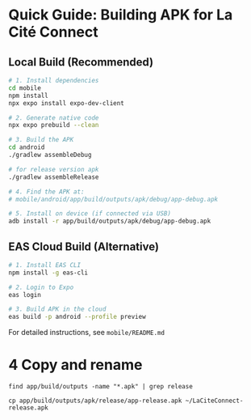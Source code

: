 # Quick Guide: Building APK for La Cité Connect

## Local Build (Recommended)

```bash
# 1. Install dependencies
cd mobile
npm install
npx expo install expo-dev-client

# 2. Generate native code
npx expo prebuild --clean

# 3. Build the APK
cd android
./gradlew assembleDebug

# for release version apk
./gradlew assembleRelease

# 4. Find the APK at:
# mobile/android/app/build/outputs/apk/debug/app-debug.apk

# 5. Install on device (if connected via USB)
adb install -r app/build/outputs/apk/debug/app-debug.apk
```

## EAS Cloud Build (Alternative)

```bash
# 1. Install EAS CLI
npm install -g eas-cli

# 2. Login to Expo
eas login

# 3. Build APK in the cloud
eas build -p android --profile preview
```

For detailed instructions, see `mobile/README.md`

# 4 Copy and rename
```
find app/build/outputs -name "*.apk" | grep release

cp app/build/outputs/apk/release/app-release.apk ~/LaCiteConnect-release.apk
```